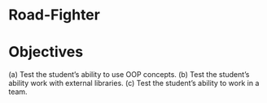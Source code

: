 # Road-Fighter


# Objectives
(a) Test the student’s ability to use OOP concepts.
(b) Test the student’s ability work with external libraries.
(c) Test the student’s ability to work in a team.
